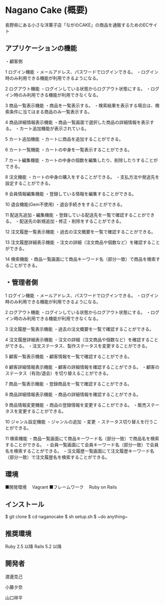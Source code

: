 <h1>Nagano Cake (概要)</h1>
⻑野県にある⼩さな洋菓⼦店「ながのCAKE」の商品を通販するためのECサイト

<h2>アプリケーションの機能</h2>
・顧客側

1 ログイン機能
・メールアドレス、パスワードでログインできる。
・ログイン時のみ利用できる機能が利用できるようになる。

2 ログアウト機能
・ログインしている状態からログアウト状態にする。
・ログイン時のみ利用できる機能が利用できなくなる。

3 商品一覧表示機能
・商品を一覧表示する。
・検索結果を表示する場合は、検索条件に当てはまる商品のみ一覧表示する。

4 商品詳細情報表示機能
・商品一覧画面で選択した商品の詳細情報を表示する。
・カート追加機能が表示されている。

5 カート追加機能
・カートに商品を追加することができる。

6 カート一覧機能
・カートの中身を一覧表示することができる。

7 カート編集機能
・カートの中身の個数を編集したり、削除したりすることができる。

8 注文機能
・カートの中身の購入をすることができる。
・支払方法や発送先を設定することができる。

9 会員情報編集機能
・登録している情報を編集することができる。

10 退会機能(Gem不使用)
・退会手続きをすることができる。

11 配送先追加・編集機能
・登録している配送先を一覧で確認することができる。
・配送先の新規追加・修正・削除をすることができる。

12 注文履歴一覧表示機能
・過去の注文概要を一覧で確認することができる。

13 注文履歴詳細表示機能
・注文の詳細（注文商品や個数など）を確認することができる。

14 検索機能
・商品一覧画面にて商品キーワード名（部分一致）で商品を検索することができる。　　

<h2>・管理者側</h2>

1 ログイン機能
・メールアドレス、パスワードでログインできる。
・ログイン時のみ利用できる機能が利用できるようになる。

2 ログアウト機能
・ログインしている状態からログアウト状態にする。
・ログイン時のみ利用できる機能が利用できなくなる。

3 注文履歴一覧表示機能
・過去の注文概要を一覧で確認することができる。

4 注文履歴詳細表示機能
・注文の詳細（注文商品や個数など）を確認することができる。
・注文ステータス、製作ステータスを変更することができる。

5 顧客一覧表示機能
・顧客情報を一覧で確認することができる。

6 顧客詳細情報表示機能
・顧客の詳細情報を確認することができる。
・顧客のステータス（有効/退会）を切り替えることができる。

7 商品一覧表示機能
・登録商品を一覧で確認することができる。

8 商品詳細情報表示機能
・商品の詳細情報を確認することができる。

9 商品情報変更機能
・商品の登録情報を変更することができる。
・販売ステータスを変更することができる。

10 ジャンル設定機能
・ジャンルの追加
・変更
・ステータス切り替えを行うことができる。

11 検索機能
・商品一覧画面にて商品キーワード名（部分一致）で商品名を検索することができる。
・会員一覧画面にて会員キーワード名（部分一致）で会員名を検索することができる。
・注文履歴一覧画面にて注文履歴キーワード名（部分一致）で注文履歴名を検索することができる。

<h2>環境</h2>
■開発環境
　Vagrant
■フレームワーク
　Ruby on Rails

<h2>インストール</h2>
$ git clone 
$ cd naganocake
$ sh setup.sh
$ ~do anything~

<h2>推奨環境</h2>
Ruby 2.5 以降 Rails 5.2 以降

<h2>開発者</h2>
<p>渡邊克己</p>
<p>小藤夕奈</p>
<p>山口祥平</p>
